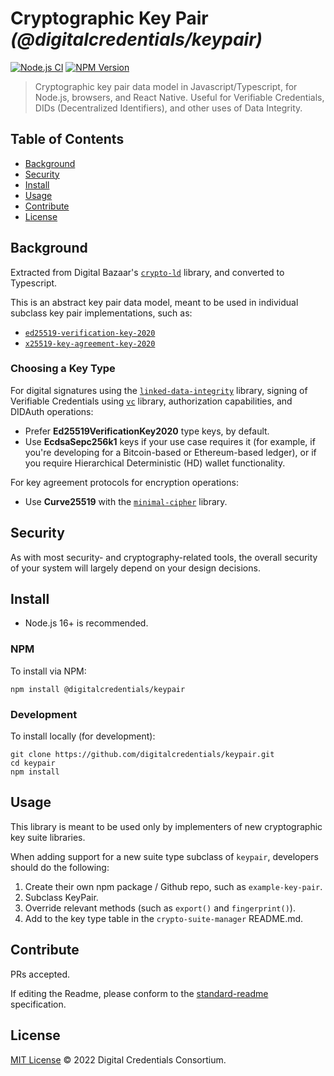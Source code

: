 # Cryptographic Key Pair _(@digitalcredentials/keypair)_

[![Node.js CI](https://github.com/digitalcredentials/keypair/workflows/Node.js%20CI/badge.svg)](https://github.com/digitalcredentials/keypair/actions?query=workflow%3A%22Node.js+CI%22)
[![NPM Version](https://img.shields.io/npm/v/@digitalcredentials/keypair.svg)](https://npm.im/@digitalcredentials/keypair)

> Cryptographic key pair data model in Javascript/Typescript, for Node.js, browsers, and React Native. Useful for Verifiable Credentials, DIDs (Decentralized Identifiers), and other uses of Data Integrity.

## Table of Contents

- [Background](#background)
- [Security](#security)
- [Install](#install)
- [Usage](#usage)
- [Contribute](#contribute)
- [License](#license)

## Background

Extracted from Digital Bazaar's [`crypto-ld`](https://github.com/digitalbazaar/crypto-ld)
library, and converted to Typescript.

This is an abstract key pair data model, meant to be used in individual subclass
key pair implementations, such as:

* [`ed25519-verification-key-2020`](https://github.com/digitalcredentials/ed25519-verification-key-2020)
* [`x25519-key-agreement-key-2020`](https://github.com/digitalcredentials/x25519-key-agreement-key-2020)

### Choosing a Key Type

For digital signatures using the
[`linked-data-integrity`](https://github.com/digitalcredentials/linked-data-integrity) library,
signing of Verifiable Credentials using [`vc`](https://github.com/digitalcredentials/vc) library,
authorization capabilities, and DIDAuth operations:

* Prefer **Ed25519VerificationKey2020** type keys, by default.
* Use **EcdsaSepc256k1** keys if your use case requires it (for example, if
  you're developing for a Bitcoin-based or Ethereum-based ledger), or if you
  require Hierarchical Deterministic (HD) wallet functionality.

For key agreement protocols for encryption operations:

* Use **Curve25519** with the [`minimal-cipher`](https://github.com/digitalcredentials/minimal-cipher)
  library.

## Security

As with most security- and cryptography-related tools, the overall security of
your system will largely depend on your design decisions.

## Install

- Node.js 16+ is recommended.

### NPM

To install via NPM:

```
npm install @digitalcredentials/keypair
```

### Development

To install locally (for development):

```
git clone https://github.com/digitalcredentials/keypair.git
cd keypair
npm install
```

## Usage

This library is meant to be used only by implementers of new cryptographic key suite
libraries.

When adding support for a new suite type subclass of `keypair`, developers
should do the following:

1. Create their own npm package / Github repo, such as `example-key-pair`.
2. Subclass KeyPair.
3. Override relevant methods (such as `export()` and `fingerprint()`).
4. Add to the key type table in the `crypto-suite-manager` README.md.

## Contribute

PRs accepted.

If editing the Readme, please conform to the
[standard-readme](https://github.com/RichardLitt/standard-readme) specification.

## License

[MIT License](LICENSE.md) © 2022 Digital Credentials Consortium.
